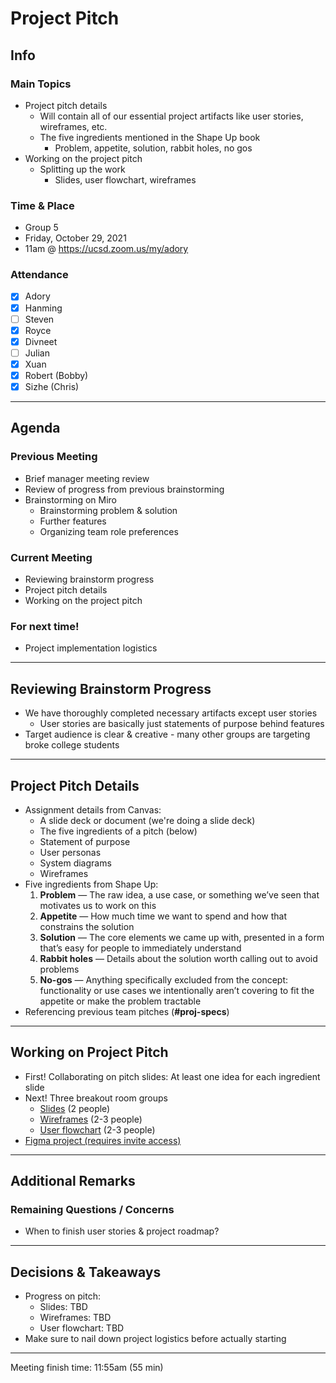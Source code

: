 # Project Pitch

## Info

### Main Topics

-   Project pitch details
    -   Will contain all of our essential project artifacts like user stories, wireframes, etc.
    -   The five ingredients mentioned in the Shape Up book
        -   Problem, appetite, solution, rabbit holes, no gos
-   Working on the project pitch
    -   Splitting up the work
        -   Slides, user flowchart, wireframes

### Time & Place

-   Group 5
-   Friday, October 29, 2021
-   11am @ https://ucsd.zoom.us/my/adory

### Attendance

-   [x] Adory
-   [x] Hanming
-   [ ] Steven
-   [x] Royce
-   [x] Divneet
-   [ ] Julian
-   [x] Xuan
-   [x] Robert (Bobby)
-   [x] Sizhe (Chris)

---

## Agenda

### Previous Meeting

-   Brief manager meeting review
-   Review of progress from previous brainstorming
-   Brainstorming on Miro
    -   Brainstorming problem & solution
    -   Further features
    -   Organizing team role preferences

### Current Meeting

-   Reviewing brainstorm progress
-   Project pitch details
-   Working on the project pitch

### For next time!

-   Project implementation logistics

---

## Reviewing Brainstorm Progress

-   We have thoroughly completed necessary artifacts except user stories
    -   User stories are basically just statements of purpose behind features
-   Target audience is clear & creative - many other groups are targeting broke college students

---

## Project Pitch Details

-   Assignment details from Canvas:
    -   A slide deck or document (we're doing a slide deck)
    -   The five ingredients of a pitch (below)
    -   Statement of purpose
    -   User personas
    -   System diagrams
    -   Wireframes
-   Five ingredients from Shape Up:
    1.  **Problem** — The raw idea, a use case, or something we’ve seen that motivates us to work on this
    2.  **Appetite** — How much time we want to spend and how that constrains the solution
    3.  **Solution** — The core elements we came up with, presented in a form that’s easy for people to immediately understand
    4.  **Rabbit holes** — Details about the solution worth calling out to avoid problems
    5.  **No-gos** — Anything specifically excluded from the concept: functionality or use cases we intentionally aren’t covering to fit the appetite or make the problem tractable
-   Referencing previous team pitches (**#proj-specs**)

---

## Working on Project Pitch

-   First! Collaborating on pitch slides: At least one idea for each ingredient slide
-   Next! Three breakout room groups
    -   [Slides](https://docs.google.com/presentation/d/1XuxQZoobazJcJ-uU5S1U_-eIhIwJpy4fKwyucpSxyKA/edit?usp=sharing) (2 people)
    -   [Wireframes](https://www.figma.com/file/u648bSqRKLYmp8XQAzZH13/Lo-Fi-Wireframes) (2-3 people)
    -   [User flowchart](https://www.figma.com/file/xTY6J4K4VEZNn9GeO0jIfs/User-Flowchart?node-id=0%3A1) (2-3 people)
-   [Figma project (requires invite access)](https://www.figma.com/files/project/41600251/Team-project?fuid=1035818375246347944)

---

## Additional Remarks

### Remaining Questions / Concerns

-   When to finish user stories & project roadmap?

---

## Decisions & Takeaways

-   Progress on pitch:
    -   Slides: TBD
    -   Wireframes: TBD
    -   User flowchart: TBD
-   Make sure to nail down project logistics before actually starting

---

Meeting finish time: 11:55am (55 min)
